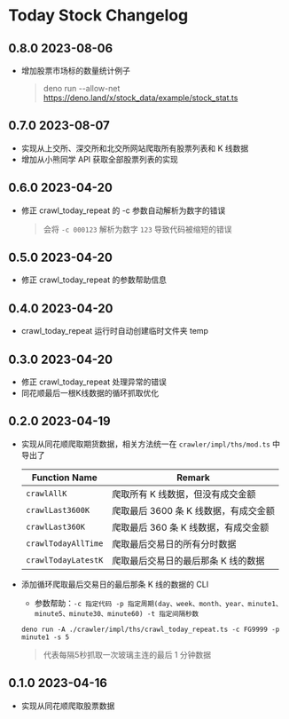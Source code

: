 # Today Stock Changelog

## 0.8.0 2023-08-06

- 增加股票市场标的数量统计例子
  > deno run --allow-net https://deno.land/x/stock_data/example/stock_stat.ts

## 0.7.0 2023-08-07

- 实现从上交所、深交所和北交所网站爬取所有股票列表和 K 线数据
- 增加从小熊同学 API 获取全部股票列表的实现

## 0.6.0 2023-04-20

- 修正 crawl_today_repeat 的 -c 参数自动解析为数字的错误
  > 会将 `-c 000123` 解析为数字 `123` 导致代码被缩短的错误

## 0.5.0 2023-04-20

- 修正 crawl_today_repeat 的参数帮助信息

## 0.4.0 2023-04-20

- crawl_today_repeat 运行时自动创建临时文件夹 temp

## 0.3.0 2023-04-20

- 修正 crawl_today_repeat 处理异常的错误
- 同花顺最后一根K线数据的循环抓取优化

## 0.2.0 2023-04-19

- 实现从同花顺爬取期货数据，相关方法统一在 `crawler/impl/ths/mod.ts` 中导出了

  | Function Name       | Remark                                |
  | ------------------- | ------------------------------------- |
  | `crawlAllK`         | 爬取所有 K 线数据，但没有成交金额     |
  | `crawlLast3600K`    | 爬取最后 3600 条 K 线数据，有成交金额 |
  | `crawlLast360K`     | 爬取最后 360 条 K 线数据，有成交金额  |
  | `crawlTodayAllTime` | 爬取最后交易日的所有分时数据          |
  | `crawlTodayLatestK` | 爬取最后交易日的最后那条 K 线的数据   |

- 添加循环爬取最后交易日的最后那条 K 线的数据的 CLI
  - 参数帮助：`-c 指定代码 -p 指定周期(day、week、month、year、minute1、minute5、minute30、minute60) -t 指定间隔秒数`
  ```shell
  deno run -A ./crawler/impl/ths/crawl_today_repeat.ts -c FG9999 -p minute1 -s 5
  ```
  > 代表每隔5秒抓取一次玻璃主连的最后 1 分钟数据

## 0.1.0 2023-04-16

- 实现从同花顺爬取股票数据
